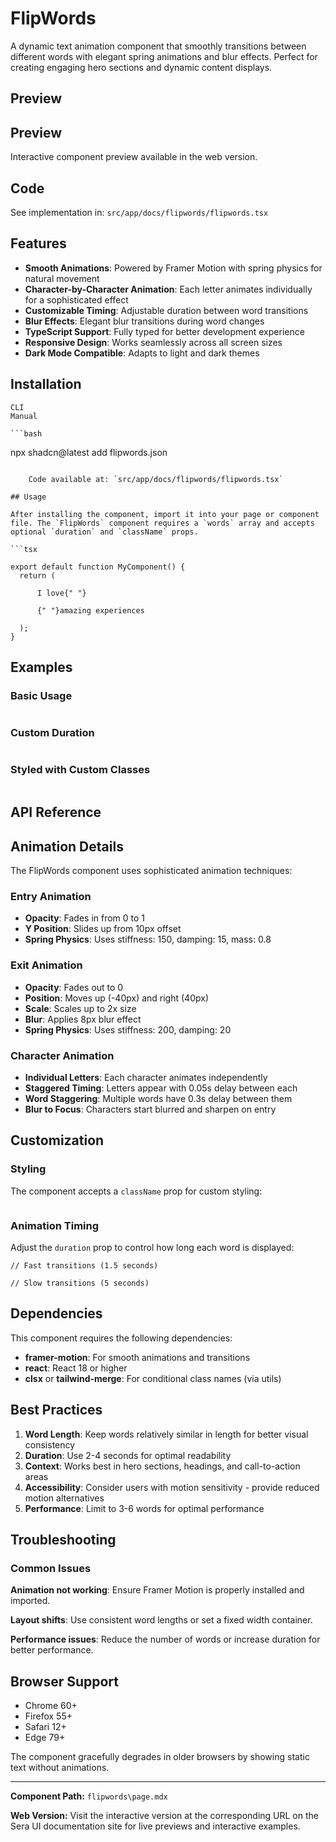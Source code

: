 # FlipWords

A dynamic text animation component that smoothly transitions between different words with elegant spring animations and blur effects. Perfect for creating engaging hero sections and dynamic content displays.

## Preview

## Preview

Interactive component preview available in the web version.

## Code

See implementation in: `src/app/docs/flipwords/flipwords.tsx`

## Features

- **Smooth Animations**: Powered by Framer Motion with spring physics for natural movement
- **Character-by-Character Animation**: Each letter animates individually for a sophisticated effect
- **Customizable Timing**: Adjustable duration between word transitions
- **Blur Effects**: Elegant blur transitions during word changes
- **TypeScript Support**: Fully typed for better development experience
- **Responsive Design**: Works seamlessly across all screen sizes
- **Dark Mode Compatible**: Adapts to light and dark themes

## Installation

    CLI
    Manual

    ```bash
npx shadcn@latest add flipwords.json
```

    Code available at: `src/app/docs/flipwords/flipwords.tsx`

## Usage

After installing the component, import it into your page or component file. The `FlipWords` component requires a `words` array and accepts optional `duration` and `className` props.

```tsx

export default function MyComponent() {
  return (
    
      I love{" "}
      
      {" "}amazing experiences
    
  );
}
```

## Examples

### Basic Usage

```tsx

```

### Custom Duration

```tsx

```

### Styled with Custom Classes

```tsx

```

## API Reference

## Animation Details

The FlipWords component uses sophisticated animation techniques:

### Entry Animation
- **Opacity**: Fades in from 0 to 1
- **Y Position**: Slides up from 10px offset
- **Spring Physics**: Uses stiffness: 150, damping: 15, mass: 0.8

### Exit Animation
- **Opacity**: Fades out to 0
- **Position**: Moves up (-40px) and right (40px)
- **Scale**: Scales up to 2x size
- **Blur**: Applies 8px blur effect
- **Spring Physics**: Uses stiffness: 200, damping: 20

### Character Animation
- **Individual Letters**: Each character animates independently
- **Staggered Timing**: Letters appear with 0.05s delay between each
- **Word Staggering**: Multiple words have 0.3s delay between them
- **Blur to Focus**: Characters start blurred and sharpen on entry

## Customization

### Styling

The component accepts a `className` prop for custom styling:

```tsx

```

### Animation Timing

Adjust the `duration` prop to control how long each word is displayed:

```tsx
// Fast transitions (1.5 seconds)

// Slow transitions (5 seconds)

```

## Dependencies

This component requires the following dependencies:

- **framer-motion**: For smooth animations and transitions
- **react**: React 18 or higher
- **clsx** or **tailwind-merge**: For conditional class names (via utils)

## Best Practices

1. **Word Length**: Keep words relatively similar in length for better visual consistency
2. **Duration**: Use 2-4 seconds for optimal readability
3. **Context**: Works best in hero sections, headings, and call-to-action areas
4. **Accessibility**: Consider users with motion sensitivity - provide reduced motion alternatives
5. **Performance**: Limit to 3-6 words for optimal performance

## Troubleshooting

### Common Issues

**Animation not working**: Ensure Framer Motion is properly installed and imported.

**Layout shifts**: Use consistent word lengths or set a fixed width container.

**Performance issues**: Reduce the number of words or increase duration for better performance.

## Browser Support

- Chrome 60+
- Firefox 55+
- Safari 12+
- Edge 79+

The component gracefully degrades in older browsers by showing static text without animations.

---

**Component Path:** `flipwords\page.mdx`

**Web Version:** Visit the interactive version at the corresponding URL on the Sera UI documentation site for live previews and interactive examples.
